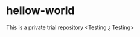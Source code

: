 # hellow-world
This is a private trial repository
<Testing
	¿
	<change
		testing change for branch README_edit
	change>
Testing>
